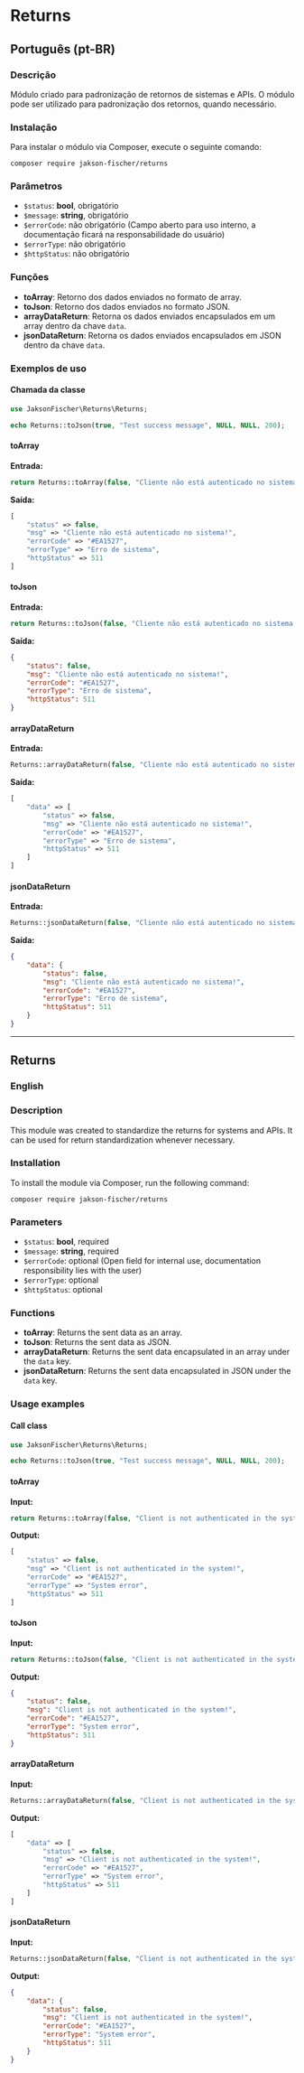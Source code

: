 
# Returns

## Português (pt-BR)

### Descrição
Módulo criado para padronização de retornos de sistemas e APIs. O módulo pode ser utilizado para padronização dos retornos, quando necessário.

### Instalação
Para instalar o módulo via Composer, execute o seguinte comando:

```
composer require jakson-fischer/returns
```

### Parâmetros
- `$status`: **bool**, obrigatório
- `$message`: **string**, obrigatório
- `$errorCode`: não obrigatório (Campo aberto para uso interno, a documentação ficará na responsabilidade do usuário)
- `$errorType`: não obrigatório
- `$httpStatus`: não obrigatório

### Funções

- **toArray**: Retorno dos dados enviados no formato de array.
- **toJson**: Retorno dos dados enviados no formato JSON.
- **arrayDataReturn**: Retorna os dados enviados encapsulados em um array dentro da chave `data`.
- **jsonDataReturn**: Retorna os dados enviados encapsulados em JSON dentro da chave `data`.

### Exemplos de uso

#### Chamada da classe

```php
use JaksonFischer\Returns\Returns;

echo Returns::toJson(true, "Test success message", NULL, NULL, 200);
```

#### toArray

**Entrada:**
```php
return Returns::toArray(false, "Cliente não está autenticado no sistema!", "#EA1527", "Erro de sistema", 511);
```

**Saída:**
```php
[
    "status" => false, 
    "msg" => "Cliente não está autenticado no sistema!", 
    "errorCode" => "#EA1527", 
    "errorType" => "Erro de sistema", 
    "httpStatus" => 511 
]
```

#### toJson

**Entrada:**
```php
return Returns::toJson(false, "Cliente não está autenticado no sistema!", "#EA1527", "Erro de sistema", 511);
```

**Saída:**
```json
{
    "status": false,
    "msg": "Cliente não está autenticado no sistema!",
    "errorCode": "#EA1527",
    "errorType": "Erro de sistema",
    "httpStatus": 511
}
```

#### arrayDataReturn

**Entrada:**
```php
Returns::arrayDataReturn(false, "Cliente não está autenticado no sistema!", "#EA1527", "Erro de sistema", 511);
```

**Saída:**
```php
[
    "data" => [
        "status" => false,
        "msg" => "Cliente não está autenticado no sistema!",
        "errorCode" => "#EA1527",
        "errorType" => "Erro de sistema",
        "httpStatus" => 511
    ]
]
```

#### jsonDataReturn

**Entrada:**
```php
Returns::jsonDataReturn(false, "Cliente não está autenticado no sistema!", "#EA1527", "Erro de sistema", 511);
```

**Saída:**
```json
{
    "data": {
        "status": false,
        "msg": "Cliente não está autenticado no sistema!",
        "errorCode": "#EA1527",
        "errorType": "Erro de sistema",
        "httpStatus": 511
    }
}
```

---

## Returns

### English

### Description
This module was created to standardize the returns for systems and APIs. It can be used for return standardization whenever necessary.

### Installation
To install the module via Composer, run the following command:

```
composer require jakson-fischer/returns
```

### Parameters
- `$status`: **bool**, required
- `$message`: **string**, required
- `$errorCode`: optional (Open field for internal use, documentation responsibility lies with the user)
- `$errorType`: optional
- `$httpStatus`: optional

### Functions

- **toArray**: Returns the sent data as an array.
- **toJson**: Returns the sent data as JSON.
- **arrayDataReturn**: Returns the sent data encapsulated in an array under the `data` key.
- **jsonDataReturn**: Returns the sent data encapsulated in JSON under the `data` key.

### Usage examples


#### Call class

```php
use JaksonFischer\Returns\Returns;

echo Returns::toJson(true, "Test success message", NULL, NULL, 200);
```

#### toArray

**Input:**
```php
return Returns::toArray(false, "Client is not authenticated in the system!", "#EA1527", "System error", 511);
```

**Output:**
```php
[
    "status" => false, 
    "msg" => "Client is not authenticated in the system!", 
    "errorCode" => "#EA1527", 
    "errorType" => "System error", 
    "httpStatus" => 511 
]
```

#### toJson

**Input:**
```php
return Returns::toJson(false, "Client is not authenticated in the system!", "#EA1527", "System error", 511);
```

**Output:**
```json
{
    "status": false,
    "msg": "Client is not authenticated in the system!",
    "errorCode": "#EA1527",
    "errorType": "System error",
    "httpStatus": 511
}
```

#### arrayDataReturn

**Input:**
```php
Returns::arrayDataReturn(false, "Client is not authenticated in the system!", "#EA1527", "System error", 511);
```

**Output:**
```php
[
    "data" => [
        "status" => false,
        "msg" => "Client is not authenticated in the system!",
        "errorCode" => "#EA1527",
        "errorType" => "System error",
        "httpStatus" => 511
    ]
]
```

#### jsonDataReturn

**Input:**
```php
Returns::jsonDataReturn(false, "Client is not authenticated in the system!", "#EA1527", "System error", 511);
```

**Output:**
```json
{
    "data": {
        "status": false,
        "msg": "Client is not authenticated in the system!",
        "errorCode": "#EA1527",
        "errorType": "System error",
        "httpStatus": 511
    }
}
```
